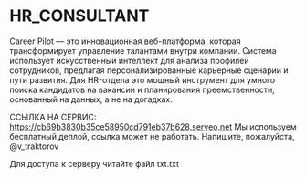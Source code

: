 # HR_CONSULTANT
Career Pilot — это инновационная веб-платформа, которая трансформирует управление талантами внутри компании. Система использует искусственный интеллект для анализа профилей сотрудников, предлагая персонализированные карьерные сценарии и пути развития. Для HR-отдела это мощный инструмент для умного поиска кандидатов на вакансии и планирования преемственности, основанный на данных, а не на догадках.

ССЫЛКА НА СЕРВИС:
https://cb69b3830b35ce58950cd791eb37b628.serveo.net
Мы используем бесплатный деплой, ссылка может не работать. Напишите, пожалуйста, @v_traktorov

Для доступа к серверу читайте файл txt.txt

